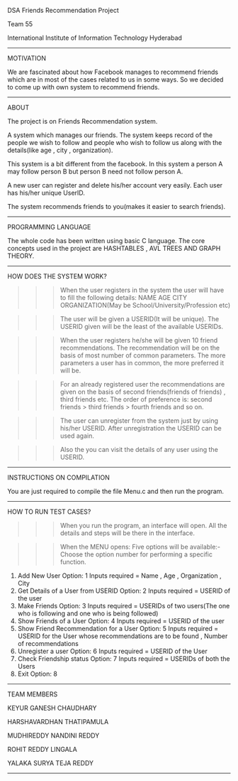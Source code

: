 DSA Friends Recommendation Project 

Team 55

International Institute of Information Technology Hyderabad

---------------------------------------------------------------------------------------------------------------------------------------
MOTIVATION

We are fascinated about how Facebook manages to recommend friends which are in most of the cases related to us in some ways.
So we decided to come up with own system to recommend friends.

---------------------------------------------------------------------------------------------------------------------------------------
ABOUT

The project is on Friends Recommendation system.

A system which manages our friends. The system keeps record of the people we wish to follow and people who wish to follow us along with the details(like age , city , organization).

This system is a bit different from the facebook. In this system a person A may follow person B but person B need not follow person A.  

A new user can register and delete his/her account very easily. Each user has his/her unique UserID.

The system recommends friends to you(makes it easier to search friends).

---------------------------------------------------------------------------------------------------------------------------------------
PROGRAMMING LANGUAGE

The whole code has been written using basic C language. The core concepts used in the project are HASHTABLES , AVL TREES AND GRAPH THEORY.

---------------------------------------------------------------------------------------------------------------------------------------
HOW DOES THE SYSTEM WORK?

>>>When the user registers in the system the user will have to fill the following details:
    NAME
    AGE
    CITY
    ORGANIZATION(May be School/University/Profession etc)

>>>The user will be given a USERID(It will be unique). The USERID given will be the least of the available USERIDs.

>>>When the user registers he/she will be given 10 friend recommendations. The recommendation will be on the basis of most number of    common parameters. The more parameters a user has in common, the more preferred it will be.

>>>For an already registered user the recommendations are given on the basis of second friends(friends of friends) , third friends etc.
The order of preference is: second friends > third friends > fourth friends and so on.

>>>The user can unregister from the system just by using his/her USERID. After unregistration the USERID can be used again.

>>>Also the you can visit the details of any user using the USERID.

---------------------------------------------------------------------------------------------------------------------------------------

INSTRUCTIONS ON COMPILATION

You are just required to compile the file Menu.c and then run the program.

----------------------------------------------------------------------------------------------------------------------------------------
HOW TO RUN TEST CASES?

>>>When you run the program, an interface will open. All the details and steps will be there in the interface.

>>>When the MENU opens:
   Five options will be available:-
   Choose the option number for performing a specific function.
   1. Add New User 
      Option: 1
      Inputs required = Name , Age , Organization , City
   2. Get Details of a User from USERID 
      Option: 2
      Inputs required = USERID of the user
   3. Make Friends 
      Option: 3
      Inputs required = USERIDs of two users(The one who is following and one who is being followed)
   4. Show Friends of a User
      Option: 4
      Inputs required = USERID of the user
   5. Show Friend Recommendation for a User 
      Option: 5
      Inputs required = USERID for the User whose recommendations are to be found , Number of recommendations
   6. Unregister a user
      Option: 6
      Inputs required = USERID of the User
   7. Check Friendship status
      Option: 7
      Inputs required = USERIDs of both the Users 
   8. Exit
      Option: 8
   
-------------------------------------------
TEAM MEMBERS

KEYUR GANESH CHAUDHARY

HARSHAVARDHAN THATIPAMULA

MUDHIREDDY NANDINI REDDY

ROHIT REDDY LINGALA

YALAKA SURYA TEJA REDDY

-------------------------------------------







